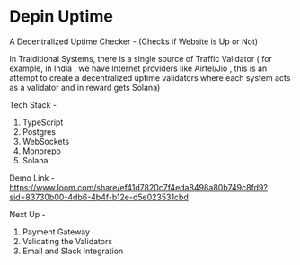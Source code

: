 # Depin Uptime

A Decentralized Uptime Checker - (Checks if Website is Up or Not)

In Traiditional Systems, there is a single source of Traffic Validator ( for example, in India , we have Internet providers like Airtel/Jio , this is an attempt to create a decentralized uptime validators where each system acts as a validator and in reward gets Solana)

Tech Stack - 
1. TypeScript
2. Postgres
3. WebSockets
4. Monorepo
5. Solana

Demo Link - 
https://www.loom.com/share/ef41d7820c7f4eda8498a80b749c8fd9?sid=83730b00-4db6-4b4f-b12e-d5e023531cbd

Next Up - 
1. Payment Gateway
2. Validating the Validators
3. Email and Slack Integration